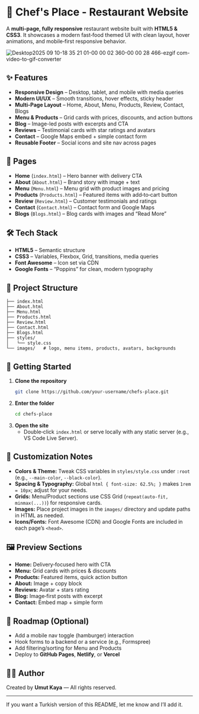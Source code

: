 # 🍔 Chef's Place - Restaurant Website

A **multi-page, fully responsive** restaurant website built with **HTML5 & CSS3**. It showcases a modern fast‑food themed UI with clean layout, hover animations, and mobile‑first responsive behavior.

![Desktop2025 09 10-18 35 21 01-00 00 02 360-00 00 28 466-ezgif com-video-to-gif-converter](https://github.com/user-attachments/assets/867e6a8b-5794-4663-ad6b-323297359c3a)


## ✨ Features
- **Responsive Design** – Desktop, tablet, and mobile with media queries
- **Modern UI/UX** – Smooth transitions, hover effects, sticky header
- **Multi-Page Layout** – Home, About, Menu, Products, Review, Contact, Blogs
- **Menu & Products** – Grid cards with prices, discounts, and action buttons
- **Blog** – Image-led posts with excerpts and CTA
- **Reviews** – Testimonial cards with star ratings and avatars
- **Contact** – Google Maps embed + simple contact form
- **Reusable Footer** – Social icons and site nav across pages

## 🧭 Pages
- **Home** (`index.html`) – Hero banner with delivery CTA
- **About** (`About.html`) – Brand story with image + text
- **Menu** (`Menu.html`) – Menu grid with product images and pricing
- **Products** (`Products.html`) – Featured items with add‑to‑cart button
- **Review** (`Review.html`) – Customer testimonials and ratings
- **Contact** (`Contact.html`) – Contact form and Google Maps
- **Blogs** (`Blogs.html`) – Blog cards with images and “Read More”

## 🛠️ Tech Stack
- **HTML5** – Semantic structure
- **CSS3** – Variables, Flexbox, Grid, transitions, media queries
- **Font Awesome** – Icon set via CDN
- **Google Fonts** – “Poppins” for clean, modern typography

## 📂 Project Structure
```
├── index.html
├── About.html
├── Menu.html
├── Products.html
├── Review.html
├── Contact.html
├── Blogs.html
├── styles/
│   └── style.css
└── images/   # logo, menu items, products, avatars, backgrounds
```

## 🚀 Getting Started
1. **Clone the repository**
   ```bash
   git clone https://github.com/your-username/chefs-place.git
   ```
2. **Enter the folder**
   ```bash
   cd chefs-place
   ```
3. **Open the site**
   - Double‑click `index.html` or serve locally with any static server (e.g., VS Code Live Server).

## 🧩 Customization Notes
- **Colors & Theme:** Tweak CSS variables in `styles/style.css` under `:root` (e.g., `--main-color`, `--black-color`).  
- **Spacing & Typography:** Global `html { font-size: 62.5%; }` makes `1rem = 10px`; adjust for your needs.  
- **Grids:** Menu/Product sections use CSS Grid (`repeat(auto-fit, minmax(...))`) for responsive cards.  
- **Images:** Place project images in the `images/` directory and update paths in HTML as needed.  
- **Icons/Fonts:** Font Awesome (CDN) and Google Fonts are included in each page’s `<head>`.

## 🖼️ Preview Sections
- **Home:** Delivery‑focused hero with CTA
- **Menu:** Grid cards with prices & discounts
- **Products:** Featured items, quick action button
- **About:** Image + copy block
- **Reviews:** Avatar + stars rating
- **Blog:** Image‑first posts with excerpt
- **Contact:** Embed map + simple form

## 📌 Roadmap (Optional)
- Add a mobile nav toggle (hamburger) interaction
- Hook forms to a backend or a service (e.g., Formspree)
- Add filtering/sorting for Menu and Products
- Deploy to **GitHub Pages**, **Netlify**, or **Vercel**

## 👨‍💻 Author
Created by **Umut Kaya** — All rights reserved.

---
If you want a Turkish version of this README, let me know and I’ll add it.
